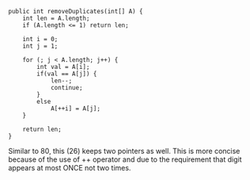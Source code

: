 ```
public int removeDuplicates(int[] A) {
    int len = A.length;
    if (A.length <= 1) return len;
    
    int i = 0;
    int j = 1;

    for (; j < A.length; j++) {
        int val = A[i];
        if(val == A[j]) {
            len--;
            continue;
        }
        else
            A[++i] = A[j];
    }
    
    return len;
}
```

Similar to 80, this (26) keeps two pointers as well. This is more concise because of the use of ++ operator and due to the requirement that digit appears at most ONCE not two times. 